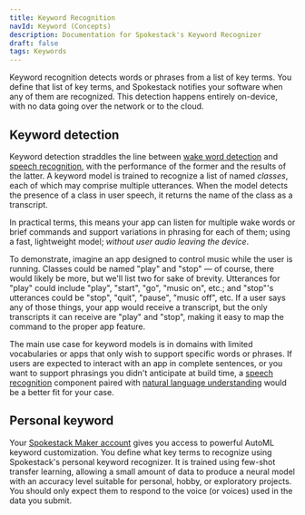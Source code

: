 ```yaml
---
title: Keyword Recognition
navId: Keyword (Concepts)
description: Documentation for Spokestack's Keyword Recognizer
draft: false
tags: Keywords
---
```


Keyword recognition detects words or phrases from a list of key terms. You define that list of key terms, and Spokestack notifies your software when any of them are recognized. This detection happens entirely on-device, with no data going over the network or to the cloud.

## Keyword detection

Keyword detection straddles the line between [wake word detection](/docs/concepts/wakeword) and [speech recognition](/docs/concepts/asr), with the performance of the former and the results of the latter. A keyword model is trained to recognize a list of named _classes_, each of which may comprise multiple utterances. When the model detects the presence of a class in user speech, it returns the name of the class as a transcript.

In practical terms, this means your app can listen for multiple wake words or brief commands and support variations in phrasing for each of them; using a fast, lightweight model; _without user audio leaving the device_.

To demonstrate, imagine an app designed to control music while the user is running. Classes could be named "play" and "stop" — of course, there would likely be more, but we'll list two for sake of brevity. Utterances for "play" could include "play", "start", "go", "music on", etc.; and "stop"'s utterances could be "stop", "quit", "pause", "music off", etc. If a user says any of those things, your app would receive a transcript, but the only transcripts it can receive are "play" and "stop", making it easy to map the command to the proper app feature.

The main use case for keyword models is in domains with limited vocabularies or apps that only wish to support specific words or phrases. If users are expected to interact with an app in complete sentences, or you want to support phrasings you didn't anticipate at build time, a [speech recognition](/docs/concepts/asr) component paired with [natural language understanding](/docs/concepts/nlu) would be a better fit for your case.

## Personal keyword

Your [Spokestack Maker account](/account#billing) gives you access to powerful AutoML keyword customization. You define what key terms to recognize using Spokestack's personal keyword recognizer. It is trained using few-shot transfer learning, allowing a small amount of data to produce a neural model with an accuracy level suitable for personal, hobby, or exploratory projects. You should only expect them to respond to the voice (or voices) used in the data you submit.

